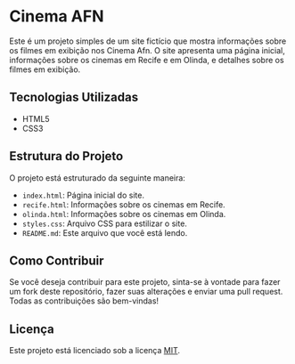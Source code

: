 # Cinema AFN

Este é um projeto simples de um site fictício que mostra informações sobre os filmes em exibição nos Cinema Afn. O site apresenta uma página inicial, informações sobre os cinemas em Recife e em Olinda, e detalhes sobre os filmes em exibição.

## Tecnologias Utilizadas

- HTML5
- CSS3

## Estrutura do Projeto

O projeto está estruturado da seguinte maneira:

- `index.html`: Página inicial do site.
- `recife.html`: Informações sobre os cinemas em Recife.
- `olinda.html`: Informações sobre os cinemas em Olinda.
- `styles.css`: Arquivo CSS para estilizar o site.
- `README.md`: Este arquivo que você está lendo.

## Como Contribuir

Se você deseja contribuir para este projeto, sinta-se à vontade para fazer um fork deste repositório, fazer suas alterações e enviar uma pull request. Todas as contribuições são bem-vindas!

## Licença

Este projeto está licenciado sob a licença [MIT](LICENSE).
